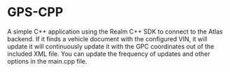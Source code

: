 # GPS-CPP

A simple C++ application using the Realm C++ SDK to connect to the Atlas backend. If it finds a vehicle document with the configured VIN, it will update it will continuously update it with the GPC coordinates out of the included XML file. You can update the frequency of updates and other options in the main.cpp file.
